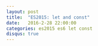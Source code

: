 ```yaml
---
layout: post
title:  "ES2015: let and const"
date:   2016-2-28 22:00:00
categories: es2015 es6 let const
disqus: true
---
```

